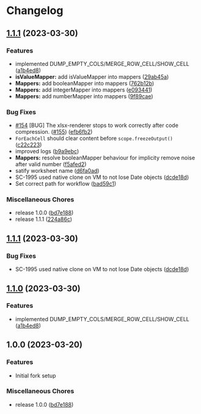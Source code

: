 # Changelog

## [1.1.1](https://github.com/milltechfx/MillTechFX.xlsx-renderer/compare/v1.1.1...v1.1.1) (2023-03-30)


### Features

* implemented DUMP_EMPTY_COLS/MERGE_ROW_CELL/SHOW_CELL ([a1b4ed8](https://github.com/milltechfx/MillTechFX.xlsx-renderer/commit/a1b4ed83255ea19a20f8e204c067e9dc7c7c81ba))
* **isValueMapper:** add isValueMapper into mappers ([29ab45a](https://github.com/milltechfx/MillTechFX.xlsx-renderer/commit/29ab45a835ea41fd186638701031c06a1cc424ad))
* **Mappers:** add booleanMapper into mappers ([762b12b](https://github.com/milltechfx/MillTechFX.xlsx-renderer/commit/762b12b18405e0b40833d4d16d71066e055a56df))
* **Mappers:** add integerMapper into mappers ([e093441](https://github.com/milltechfx/MillTechFX.xlsx-renderer/commit/e09344138ea691b22bcd14a942493e1afb35703d))
* **Mappers:** add numberMapper into mappers ([9f89cae](https://github.com/milltechfx/MillTechFX.xlsx-renderer/commit/9f89cae956a292fe3bca70d63eb788598aa56025))


### Bug Fixes

* [#154](https://github.com/milltechfx/MillTechFX.xlsx-renderer/issues/154) [BUG] The xlsx-renderer stops to work correctly after code compression. ([#155](https://github.com/milltechfx/MillTechFX.xlsx-renderer/issues/155)) ([efb6fb2](https://github.com/milltechfx/MillTechFX.xlsx-renderer/commit/efb6fb27de4e80aabaebaf4d22936df1fa8825b0))
* `ForEachCell` should clear content before `scope.freezeOutput()` ([c22c223](https://github.com/milltechfx/MillTechFX.xlsx-renderer/commit/c22c223a62c4bcca872d3ce8dce3fce270878f9a))
* improved logs ([b9a9ebc](https://github.com/milltechfx/MillTechFX.xlsx-renderer/commit/b9a9ebc4b0e8a9a5255deda90b4c56471fa8e978))
* **Mappers:** resolve booleanMapper behaviour for implicity remove noise after valid number ([f5afed2](https://github.com/milltechfx/MillTechFX.xlsx-renderer/commit/f5afed2e4b7c8628629cca65d57d8728c00c27cb))
* satify worksheet name ([d6fa0ad](https://github.com/milltechfx/MillTechFX.xlsx-renderer/commit/d6fa0ad940ccab1fa09daf1b1ba7f56d5a1bd2f2))
* SC-1995 used native clone on VM to not lose Date objects ([dcde18d](https://github.com/milltechfx/MillTechFX.xlsx-renderer/commit/dcde18d1c80b676ade4e868c1e3d2f3cba462c93))
* Set correct path for workflow ([bad59c1](https://github.com/milltechfx/MillTechFX.xlsx-renderer/commit/bad59c1e2dc599530a085b195ac5f606077b6b2c))


### Miscellaneous Chores

* release 1.0.0 ([bd7e188](https://github.com/milltechfx/MillTechFX.xlsx-renderer/commit/bd7e1886a293d81ff19790b926b9eedb3431243a))
* release 1.1.1 ([224a86c](https://github.com/milltechfx/MillTechFX.xlsx-renderer/commit/224a86cb2da2a7c26a6e4b9b25ffce73da6126bb))

## [1.1.1](https://github.com/milltechfx/MillTechFX.xlsx-renderer/compare/v1.1.0...v1.1.1) (2023-03-30)


### Bug Fixes

* SC-1995 used native clone on VM to not lose Date objects ([dcde18d](https://github.com/milltechfx/MillTechFX.xlsx-renderer/commit/dcde18d1c80b676ade4e868c1e3d2f3cba462c93))

## [1.1.0](https://github.com/milltechfx/MillTechFX.xlsx-renderer/compare/v1.0.0...v1.1.0) (2023-03-30)


### Features

* implemented DUMP_EMPTY_COLS/MERGE_ROW_CELL/SHOW_CELL ([a1b4ed8](https://github.com/milltechfx/MillTechFX.xlsx-renderer/commit/a1b4ed83255ea19a20f8e204c067e9dc7c7c81ba))

## 1.0.0 (2023-03-20)


### Features

* Initial fork setup


### Miscellaneous Chores

* release 1.0.0 ([bd7e188](https://github.com/milltechfx/MillTechFX.xlsx-renderer/commit/bd7e1886a293d81ff19790b926b9eedb3431243a))
